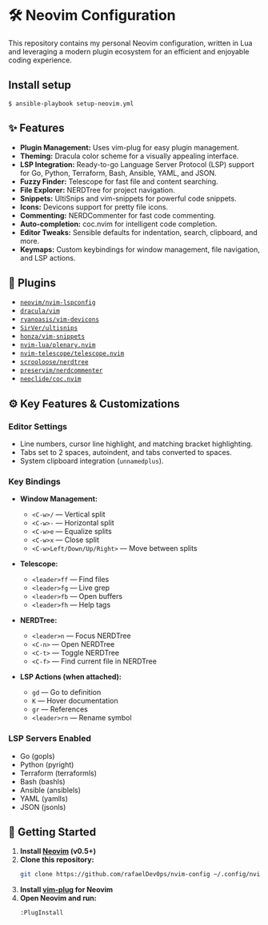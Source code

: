 # 🛠️ Neovim Configuration

This repository contains my personal Neovim configuration, written in Lua and leveraging a modern plugin ecosystem for an efficient and enjoyable coding experience.

## Install setup
```shell
$ ansible-playbook setup-neovim.yml
```

## ✨ Features

- **Plugin Management:** Uses vim-plug for easy plugin management.
- **Theming:** Dracula color scheme for a visually appealing interface.
- **LSP Integration:** Ready-to-go Language Server Protocol (LSP) support for Go, Python, Terraform, Bash, Ansible, YAML, and JSON.
- **Fuzzy Finder:** Telescope for fast file and content searching.
- **File Explorer:** NERDTree for project navigation.
- **Snippets:** UltiSnips and vim-snippets for powerful code snippets.
- **Icons:** Devicons support for pretty file icons.
- **Commenting:** NERDCommenter for fast code commenting.
- **Auto-completion:** coc.nvim for intelligent code completion.
- **Editor Tweaks:** Sensible defaults for indentation, search, clipboard, and more.
- **Keymaps:** Custom keybindings for window management, file navigation, and LSP actions.

## 🧩 Plugins

- [`neovim/nvim-lspconfig`](https://github.com/neovim/nvim-lspconfig)
- [`dracula/vim`](https://draculatheme.com/vim)
- [`ryanoasis/vim-devicons`](https://github.com/ryanoasis/vim-devicons)
- [`SirVer/ultisnips`](https://github.com/SirVer/ultisnips)
- [`honza/vim-snippets`](https://github.com/honza/vim-snippets)
- [`nvim-lua/plenary.nvim`](https://github.com/nvim-lua/plenary.nvim)
- [`nvim-telescope/telescope.nvim`](https://github.com/nvim-telescope/telescope.nvim)
- [`scrooloose/nerdtree`](https://github.com/preservim/nerdtree)
- [`preservim/nerdcommenter`](https://github.com/preservim/nerdcommenter)
- [`neoclide/coc.nvim`](https://github.com/neoclide/coc.nvim)

## ⚙️ Key Features & Customizations

### Editor Settings

- Line numbers, cursor line highlight, and matching bracket highlighting.
- Tabs set to 2 spaces, autoindent, and tabs converted to spaces.
- System clipboard integration (`unnamedplus`).

### Key Bindings

- **Window Management:**  
  - `<C-w>/` — Vertical split  
  - `<C-w>-` — Horizontal split  
  - `<C-w>e` — Equalize splits  
  - `<C-w>x` — Close split  
  - `<C-w>Left/Down/Up/Right>` — Move between splits

- **Telescope:**  
  - `<leader>ff` — Find files  
  - `<leader>fg` — Live grep  
  - `<leader>fb` — Open buffers  
  - `<leader>fh` — Help tags

- **NERDTree:**  
  - `<leader>n` — Focus NERDTree  
  - `<C-n>` — Open NERDTree  
  - `<C-t>` — Toggle NERDTree  
  - `<C-f>` — Find current file in NERDTree

- **LSP Actions (when attached):**  
  - `gd` — Go to definition  
  - `K` — Hover documentation  
  - `gr` — References  
  - `<leader>rn` — Rename symbol

### LSP Servers Enabled

- Go (gopls)
- Python (pyright)
- Terraform (terraformls)
- Bash (bashls)
- Ansible (ansiblels)
- YAML (yamlls)
- JSON (jsonls)

## 🚀 Getting Started

1. **Install [Neovim](https://neovim.io/) (v0.5+)**
2. **Clone this repository:**
   ```sh
   git clone https://github.com/rafaelDev0ps/nvim-config ~/.config/nvim
   ```
3. **Install [vim-plug](https://github.com/junegunn/vim-plug) for Neovim**
4. **Open Neovim and run:**
   ```
   :PlugInstall
   ```
